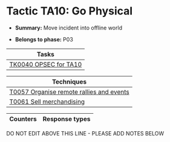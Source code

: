 # Tactic TA10: Go Physical

* **Summary:** Move incident into offline world

* **Belongs to phase:** P03



| Tasks |
| ----- |
| [TK0040 OPSEC for TA10](../generated_pages/tasks/TK0040.md) |



| Techniques |
| ---------- |
| [T0057 Organise remote rallies and events](../generated_pages/techniques/T0057.md) |
| [T0061 Sell merchandising](../generated_pages/techniques/T0061.md) |



| Counters | Response types |
| -------- | -------------- |


DO NOT EDIT ABOVE THIS LINE - PLEASE ADD NOTES BELOW